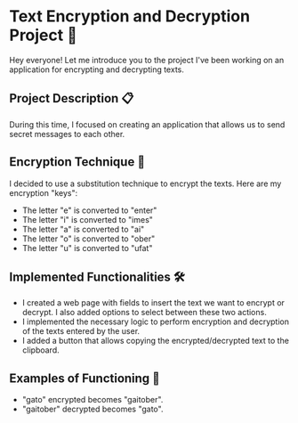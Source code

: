 # Text Encryption and Decryption Project 📂

Hey everyone!
Let me introduce you to the project I've been working on an application for encrypting and decrypting texts.

## Project Description 📋

During this time, I focused on creating an application that allows us to send secret messages to each other.

## Encryption Technique 🔐

I decided to use a substitution technique to encrypt the texts. Here are my encryption "keys":

- The letter "e" is converted to "enter"
- The letter "i" is converted to "imes"
- The letter "a" is converted to "ai"
- The letter "o" is converted to "ober"
- The letter "u" is converted to "ufat"

## Implemented Functionalities 🛠️

- I created a web page with fields to insert the text we want to encrypt or decrypt. I also added options to select between these two actions.
- I implemented the necessary logic to perform encryption and decryption of the texts entered by the user.
- I added a button that allows copying the encrypted/decrypted text to the clipboard.

## Examples of Functioning 🚀

- "gato" encrypted becomes "gaitober".
- "gaitober" decrypted becomes "gato".
